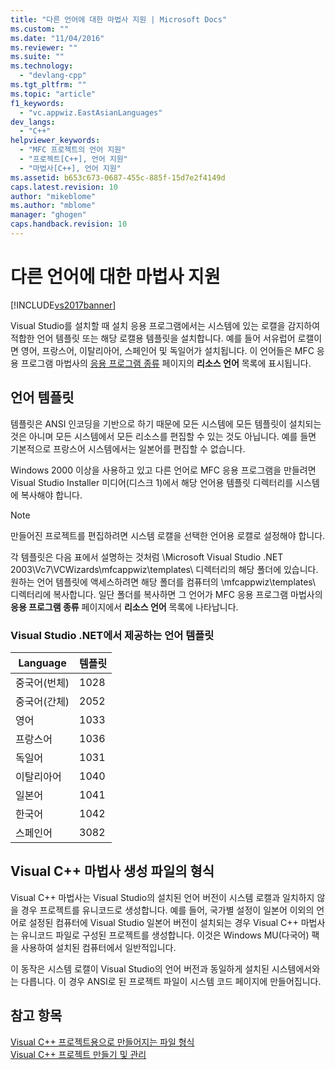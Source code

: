 ```yaml
---
title: "다른 언어에 대한 마법사 지원 | Microsoft Docs"
ms.custom: ""
ms.date: "11/04/2016"
ms.reviewer: ""
ms.suite: ""
ms.technology: 
  - "devlang-cpp"
ms.tgt_pltfrm: ""
ms.topic: "article"
f1_keywords: 
  - "vc.appwiz.EastAsianLanguages"
dev_langs: 
  - "C++"
helpviewer_keywords: 
  - "MFC 프로젝트의 언어 지원"
  - "프로젝트[C++], 언어 지원"
  - "마법사[C++], 언어 지원"
ms.assetid: b653c673-0687-455c-885f-15d7e2f4149d
caps.latest.revision: 10
author: "mikeblome"
ms.author: "mblome"
manager: "ghogen"
caps.handback.revision: 10
---
```

# 다른 언어에 대한 마법사 지원
[!INCLUDE[vs2017banner](../assembler/inline/includes/vs2017banner.md)]

Visual Studio를 설치할 때 설치 응용 프로그램에서는 시스템에 있는 로캘을 감지하여 적합한 언어 템플릿 또는 해당 로캘용 템플릿을 설치합니다.  예를 들어 서유럽어 로캘이면 영어, 프랑스어, 이탈리아어, 스페인어 및 독일어가 설치됩니다.  이 언어들은 MFC 응용 프로그램 마법사의 [응용 프로그램 종류](../mfc/reference/application-type-mfc-application-wizard.md) 페이지의 **리소스 언어** 목록에 표시됩니다.  
  
## 언어 템플릿  
 템플릿은 ANSI 인코딩을 기반으로 하기 때문에 모든 시스템에 모든 템플릿이 설치되는 것은 아니며 모든 시스템에서 모든 리소스를 편집할 수 있는 것도 아닙니다.  예를 들면 기본적으로 프랑스어 시스템에서는 일본어를 편집할 수 없습니다.  
  
 Windows 2000 이상을 사용하고 있고 다른 언어로 MFC 응용 프로그램을 만들려면 Visual Studio Installer 미디어\(디스크 1\)에서 해당 언어용 템플릿 디렉터리를 시스템에 복사해야 합니다.  
  
> [!NOTE]
>  만들어진 프로젝트를 편집하려면 시스템 로캘을 선택한 언어용 로캘로 설정해야 합니다.  
  
 각 템플릿은 다음 표에서 설명하는 것처럼 \\Microsoft Visual Studio .NET 2003\\Vc7\\VCWizards\\mfcappwiz\\templates\\ 디렉터리의 해당 폴더에 있습니다.  원하는 언어 템플릿에 액세스하려면 해당 폴더를 컴퓨터의 \\mfcappwiz\\templates\\ 디렉터리에 복사합니다.  일단 폴더를 복사하면 그 언어가 MFC 응용 프로그램 마법사의 **응용 프로그램 종류** 페이지에서 **리소스 언어** 목록에 나타납니다.  
  
### Visual Studio .NET에서 제공하는 언어 템플릿  
  
|Language|템플릿|  
|--------------|---------|  
|중국어\(번체\)|1028|  
|중국어\(간체\)|2052|  
|영어|1033|  
|프랑스어|1036|  
|독일어|1031|  
|이탈리아어|1040|  
|일본어|1041|  
|한국어|1042|  
|스페인어|3082|  
  
## Visual C\+\+ 마법사 생성 파일의 형식  
 Visual C\+\+ 마법사는 Visual Studio의 설치된 언어 버전이 시스템 로캘과 일치하지 않을 경우 프로젝트를 유니코드로 생성합니다.  예를 들어, 국가별 설정이 일본어 이외의 언어로 설정된 컴퓨터에 Visual Studio 일본어 버전이 설치되는 경우 Visual C\+\+ 마법사는 유니코드 파일로 구성된 프로젝트를 생성합니다.  이것은 Windows MU\(다국어\) 팩을 사용하여 설치된 컴퓨터에서 일반적입니다.  
  
 이 동작은 시스템 로캘이 Visual Studio의 언어 버전과 동일하게 설치된 시스템에서와는 다릅니다.  이 경우 ANSI로 된 프로젝트 파일이 시스템 코드 페이지에 만들어집니다.  
  
## 참고 항목  
 [Visual C\+\+ 프로젝트용으로 만들어지는 파일 형식](../ide/file-types-created-for-visual-cpp-projects.md)   
 [Visual C\+\+ 프로젝트 만들기 및 관리](../ide/creating-and-managing-visual-cpp-projects.md)